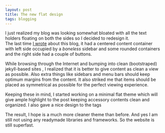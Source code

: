 ```yaml
---
layout: post
title: The new flat design
tags: blogging
---
```


I just realized my blog was looking somewhat bloated with all the text holders floating on both the sides so I decided to redesign it.  
The last time [I wrote](thetheme.html) about this blog, it had a centered content container with left side occupied by a <i>boneless</i> sidebar and some rounded containers and the right side had a couple of buttons.  

While browsing through the Internet and bumping into clean (bootstraped) jekyll-based sites , I realized that it is better to give content as clean a view as possible. Also extra things like sidebars and menu bars should keep optimum margins from the content. It also striked me that items should be placed as symmetrical as possible for the perfect viewing experience.  

Keeping these in mind, I started working on a minimal flat theme which will give ample highlight to the post keeping accessory contents clean and organized. I also gave a nice design to the <span class="button button-tag">tags</span>  

The result, I hope is a much more cleaner theme than before. And yes I am still not using any readymade libraries and frameworks. So the website is still superfast.
